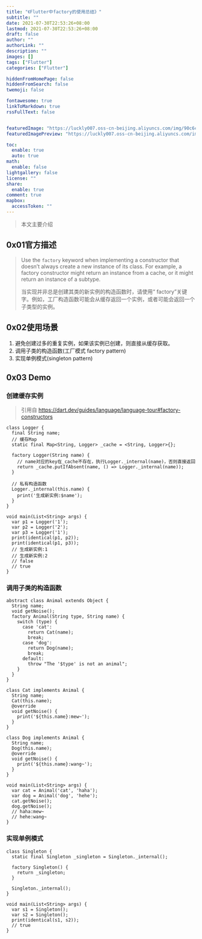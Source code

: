 ```yaml
---
title: "《Flutter中factory的使用总结》"
subtitle: ""
date: 2021-07-30T22:53:26+08:00
lastmod: 2021-07-30T22:53:26+08:00
draft: false
author: ""
authorLink: ""
description: ""
images: []
tags: ["Flutter"]
categories: ["Flutter"]

hiddenFromHomePage: false
hiddenFromSearch: false
twemoji: false

fontawesome: true
linkToMarkdown: true
rssFullText: false


featuredImage: "https://luckly007.oss-cn-beijing.aliyuncs.com/img/90c6cc12-742e-4c9f-b318-b912f163b8d0.png"
featuredImagePreview: "https://luckly007.oss-cn-beijing.aliyuncs.com/img/90c6cc12-742e-4c9f-b318-b912f163b8d0.png"

toc:
  enable: true
  auto: true
math:
  enable: false
lightgallery: false
license: ""
share:
  enable: true
comment: true
mapbox:
  accessToken: ""
---
```




> 本文主要介绍

<!--more-->

## 0x01官方描述

> Use the `factory` keyword when implementing a constructor that doesn’t always create a new instance of its class. For example, a factory constructor might return an instance from a cache, or it might return an instance of a subtype.
>
> 当实现并非总是创建其类的新实例的构造函数时，请使用“ factory”关键字。例如，工厂构造函数可能会从缓存返回一个实例，或者可能会返回一个子类型的实例。

## 0x02使用场景

1. 避免创建过多的重复实例，如果该实例已创建，则直接从缓存获取。
2. 调用子类的构造函数(工厂模式 factory pattern)
3. 实现单例模式(singleton pattern)

## 0x03 Demo

### 创建缓存实例

> 引用自 https://dart.dev/guides/language/language-tour#factory-constructors

```
class Logger {
  final String name;
  // 缓存Map
  static final Map<String, Logger> _cache = <String, Logger>{};

  factory Logger(String name) {
    // name对应的key在_cache不存在，执行Logger._internal(name)，否则直接返回
    return _cache.putIfAbsent(name, () => Logger._internal(name));
  }

  // 私有构造函数
  Logger._internal(this.name) {
    print('生成新实例:$name');
  }
}

void main(List<String> args) {
  var p1 = Logger('1');
  var p2 = Logger('2');
  var p3 = Logger('1');
  print(identical(p1, p2));
  print(identical(p1, p3));
  // 生成新实例:1
  // 生成新实例:2
  // false
  // true
}
```

### 调用子类的构造函数

```
abstract class Animal extends Object {
  String name;
  void getNoise();
  factory Animal(String type, String name) {
    switch (type) {
      case 'cat':
        return Cat(name);
        break;
      case 'dog':
        return Dog(name);
        break;
      default:
        throw "The '$type' is not an animal";
    }
  }
}

class Cat implements Animal {
  String name;
  Cat(this.name);
  @override
  void getNoise() {
    print('${this.name}:mew~');
  }
}

class Dog implements Animal {
  String name;
  Dog(this.name);
  @override
  void getNoise() {
    print('${this.name}:wang~');
  }
}

void main(List<String> args) {
  var cat = Animal('cat', 'haha');
  var dog = Animal('dog', 'hehe');
  cat.getNoise();
  dog.getNoise();
  // haha:mew~
  // hehe:wang~
}
```

### 实现单例模式

```
class Singleton {
  static final Singleton _singleton = Singleton._internal();

  factory Singleton() {
    return _singleton;
  }

  Singleton._internal();
}

void main(List<String> args) {
  var s1 = Singleton();
  var s2 = Singleton();
  print(identical(s1, s2));
  // true
}
```